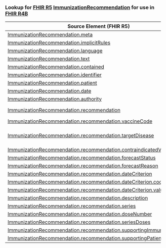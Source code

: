 ### Lookup for [FHIR R5](https://hl7.org/fhir/R5/) [ImmunizationRecommendation](https://hl7.org/fhir/R5/ImmunizationRecommendation.html) for use in [FHIR R4B](https://hl7.org/fhir/R4B/)

| Source Element (FHIR R5) | Usage | Target |
| -------------- | ----- | ------ |
| [ImmunizationRecommendation.meta](https://hl7.org/fhir/R5/ImmunizationRecommendation.html#resource) | `UseElementSameName` | [ImmunizationRecommendation.meta](https://hl7.org/fhir/R4B/ImmunizationRecommendation.html#resource) |
| [ImmunizationRecommendation.implicitRules](https://hl7.org/fhir/R5/ImmunizationRecommendation.html#resource) | `UseElementSameName` | [ImmunizationRecommendation.implicitRules](https://hl7.org/fhir/R4B/ImmunizationRecommendation.html#resource) |
| [ImmunizationRecommendation.language](https://hl7.org/fhir/R5/ImmunizationRecommendation.html#resource) | `UseElementSameName` | [ImmunizationRecommendation.language](https://hl7.org/fhir/R4B/ImmunizationRecommendation.html#resource) |
| [ImmunizationRecommendation.text](https://hl7.org/fhir/R5/ImmunizationRecommendation.html#resource) | `UseElementSameName` | [ImmunizationRecommendation.text](https://hl7.org/fhir/R4B/ImmunizationRecommendation.html#resource) |
| [ImmunizationRecommendation.contained](https://hl7.org/fhir/R5/ImmunizationRecommendation.html#resource) | `UseElementSameName` | [ImmunizationRecommendation.contained](https://hl7.org/fhir/R4B/ImmunizationRecommendation.html#resource) |
| [ImmunizationRecommendation.identifier](https://hl7.org/fhir/R5/ImmunizationRecommendation.html#resource) | `UseElementSameName` | [ImmunizationRecommendation.identifier](https://hl7.org/fhir/R4B/ImmunizationRecommendation.html#resource) |
| [ImmunizationRecommendation.patient](https://hl7.org/fhir/R5/ImmunizationRecommendation.html#resource) | `UseElementSameName` | [ImmunizationRecommendation.patient](https://hl7.org/fhir/R4B/ImmunizationRecommendation.html#resource) |
| [ImmunizationRecommendation.date](https://hl7.org/fhir/R5/ImmunizationRecommendation.html#resource) | `UseElementSameName` | [ImmunizationRecommendation.date](https://hl7.org/fhir/R4B/ImmunizationRecommendation.html#resource) |
| [ImmunizationRecommendation.authority](https://hl7.org/fhir/R5/ImmunizationRecommendation.html#resource) | `UseElementSameName` | [ImmunizationRecommendation.authority](https://hl7.org/fhir/R4B/ImmunizationRecommendation.html#resource) |
| [ImmunizationRecommendation.recommendation](https://hl7.org/fhir/R5/ImmunizationRecommendation.html#resource) | `UseOneOf` | [ImmunizationRecommendation.recommendation](https://hl7.org/fhir/R4B/ImmunizationRecommendation.html#resource)<br />[ImmunizationRecommendation.recommendation](https://hl7.org/fhir/R4B/ImmunizationRecommendation.html#resource) |
| [ImmunizationRecommendation.recommendation.vaccineCode](https://hl7.org/fhir/R5/ImmunizationRecommendation.html#resource) | `UseElementSameName` | [ImmunizationRecommendation.recommendation.vaccineCode](https://hl7.org/fhir/R4B/ImmunizationRecommendation.html#resource) |
| [ImmunizationRecommendation.recommendation.targetDisease](https://hl7.org/fhir/R5/ImmunizationRecommendation.html#resource) | `UseExtension` | [http://hl7.org/fhir/5.0/StructureDefinition/extension-ImmunizationRecommendation.recommendation.targetDisease](StructureDefinition-ext-R5-IR.re.targetDisease.html) |
| [ImmunizationRecommendation.recommendation.contraindicatedVaccineCode](https://hl7.org/fhir/R5/ImmunizationRecommendation.html#resource) | `UseElementSameName` | [ImmunizationRecommendation.recommendation.contraindicatedVaccineCode](https://hl7.org/fhir/R4B/ImmunizationRecommendation.html#resource) |
| [ImmunizationRecommendation.recommendation.forecastStatus](https://hl7.org/fhir/R5/ImmunizationRecommendation.html#resource) | `UseElementSameName` | [ImmunizationRecommendation.recommendation.forecastStatus](https://hl7.org/fhir/R4B/ImmunizationRecommendation.html#resource) |
| [ImmunizationRecommendation.recommendation.forecastReason](https://hl7.org/fhir/R5/ImmunizationRecommendation.html#resource) | `UseElementSameName` | [ImmunizationRecommendation.recommendation.forecastReason](https://hl7.org/fhir/R4B/ImmunizationRecommendation.html#resource) |
| [ImmunizationRecommendation.recommendation.dateCriterion](https://hl7.org/fhir/R5/ImmunizationRecommendation.html#resource) | `UseElementSameName` | [ImmunizationRecommendation.recommendation.dateCriterion](https://hl7.org/fhir/R4B/ImmunizationRecommendation.html#resource) |
| [ImmunizationRecommendation.recommendation.dateCriterion.code](https://hl7.org/fhir/R5/ImmunizationRecommendation.html#resource) | `UseElementSameName` | [ImmunizationRecommendation.recommendation.dateCriterion.code](https://hl7.org/fhir/R4B/ImmunizationRecommendation.html#resource) |
| [ImmunizationRecommendation.recommendation.dateCriterion.value](https://hl7.org/fhir/R5/ImmunizationRecommendation.html#resource) | `UseElementSameName` | [ImmunizationRecommendation.recommendation.dateCriterion.value](https://hl7.org/fhir/R4B/ImmunizationRecommendation.html#resource) |
| [ImmunizationRecommendation.recommendation.description](https://hl7.org/fhir/R5/ImmunizationRecommendation.html#resource) | `UseElementSameName` | [ImmunizationRecommendation.recommendation.description](https://hl7.org/fhir/R4B/ImmunizationRecommendation.html#resource) |
| [ImmunizationRecommendation.recommendation.series](https://hl7.org/fhir/R5/ImmunizationRecommendation.html#resource) | `UseElementSameName` | [ImmunizationRecommendation.recommendation.series](https://hl7.org/fhir/R4B/ImmunizationRecommendation.html#resource) |
| [ImmunizationRecommendation.recommendation.doseNumber](https://hl7.org/fhir/R5/ImmunizationRecommendation.html#resource) | `UseElementRenamed` | [ImmunizationRecommendation.recommendation.doseNumber[x]](https://hl7.org/fhir/R4B/ImmunizationRecommendation.html#resource) |
| [ImmunizationRecommendation.recommendation.seriesDoses](https://hl7.org/fhir/R5/ImmunizationRecommendation.html#resource) | `UseElementRenamed` | [ImmunizationRecommendation.recommendation.seriesDoses[x]](https://hl7.org/fhir/R4B/ImmunizationRecommendation.html#resource) |
| [ImmunizationRecommendation.recommendation.supportingImmunization](https://hl7.org/fhir/R5/ImmunizationRecommendation.html#resource) | `UseElementSameName` | [ImmunizationRecommendation.recommendation.supportingImmunization](https://hl7.org/fhir/R4B/ImmunizationRecommendation.html#resource) |
| [ImmunizationRecommendation.recommendation.supportingPatientInformation](https://hl7.org/fhir/R5/ImmunizationRecommendation.html#resource) | `UseElementSameName` | [ImmunizationRecommendation.recommendation.supportingPatientInformation](https://hl7.org/fhir/R4B/ImmunizationRecommendation.html#resource) |
